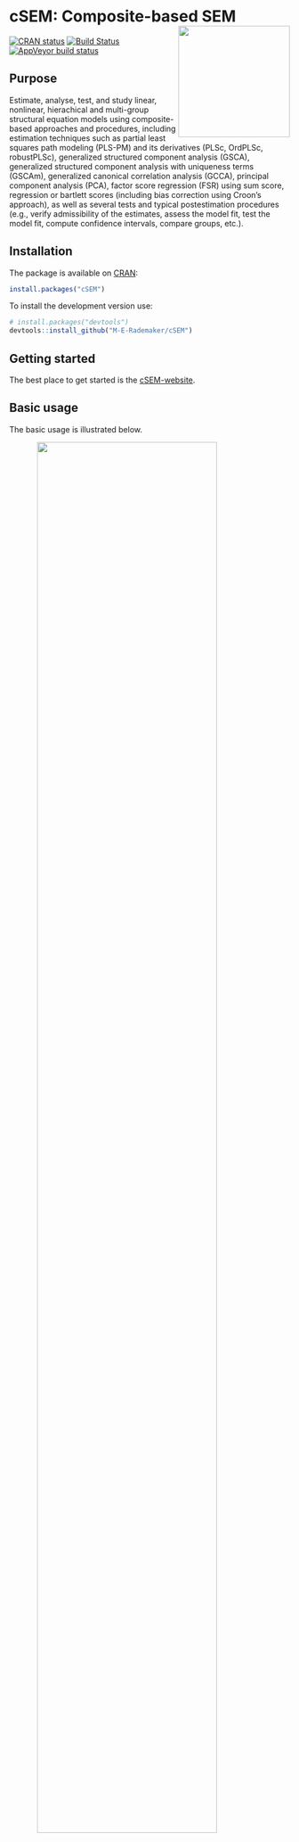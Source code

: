 
<!-- README.md is generated from README.Rmd. Please edit that file -->

# cSEM: Composite-based SEM <img src='man/figures/cSEMsticker.svg' align="right" height="200" /></a>

[![CRAN
status](https://www.r-pkg.org/badges/version/cSEM)](https://cran.r-project.org/package=cSEM)
[![Build
Status](https://travis-ci.com/M-E-Rademaker/cSEM.svg?branch=master)](https://travis-ci.com/M-E-Rademaker/cSEM)
[![AppVeyor build
status](https://ci.appveyor.com/api/projects/status/github/M-E-Rademaker/cSEM?branch=master&svg=true)](https://ci.appveyor.com/project/M-E-Rademaker/csem)

<!-- WARNING: THIS IS WORK IN PROGRESS. BREAKING CHANGES TO THE API ARE VERY LIKELY.  -->

<!--          Use the package with caution and please report bugs to [the package developers](mailto:manuel.rademaker@uni-wuerzburg.de;f.schuberth@utwente.nl).  -->

<!--          The first stable relase will be version 0.0.1, most likely towards the end -->

<!--          of 2019. -->

## Purpose

Estimate, analyse, test, and study linear, nonlinear, hierachical and
multi-group structural equation models using composite-based approaches
and procedures, including estimation techniques such as partial least
squares path modeling (PLS-PM) and its derivatives (PLSc, OrdPLSc,
robustPLSc), generalized structured component analysis (GSCA),
generalized structured component analysis with uniqueness terms (GSCAm),
generalized canonical correlation analysis (GCCA), principal component
analysis (PCA), factor score regression (FSR) using sum score,
regression or bartlett scores (including bias correction using Croon’s
approach), as well as several tests and typical postestimation
procedures (e.g., verify admissibility of the estimates, assess the
model fit, test the model fit, compute confidence intervals, compare
groups, etc.).

## Installation

The package is available on [CRAN](https://cran.r-project.org/):

``` r
install.packages("cSEM")
```

To install the development version use:

``` r
# install.packages("devtools")
devtools::install_github("M-E-Rademaker/cSEM")
```

## Getting started

The best place to get started is the
[cSEM-website](https://m-e-rademaker.github.io/cSEM/).

<!-- ## Philosophy -->

<!-- - First and foremost: `cSEM` has a user-centered design!. "User-centered" mainly  -->

<!--   boils down to: `cSEM` is easy, i.e. intuitive to use by non-R experts!  -->

<!-- - Modern in a sense that the package integrates modern developments within  -->

<!--   the R community. This mainly includes ideas/recommendations/design choices that -->

<!--   fead into the packages of the [tidyverse](https://github.com/tidyverse/tidyverse). -->

<!-- - State of the art in a sense that we seek to quickly implement recent methodological -->

<!--   developments in composite-based SEM.  -->

## Basic usage

The basic usage is illustrated below.

<img src="man/figures/api.png" width="80%" style="display: block; margin: auto;" />

Usully, using `cSEM` is the same 3 step procedure:

> 1.  Pick a dataset and specify a model using [lavaan
>     syntax](http://lavaan.ugent.be/tutorial/syntax1.html)
> 2.  Use `csem()`
> 3.  Apply one of the postestimation functions listed below on the
>     resulting object.

## Postestimation functions

There are five major postestimation verbs, four test family functions
and two do-family of function:

  - `assess()` : assess the model using common quality criteria
  - `infer()` : calculate common inferencial quantities (e.g., standard
    errors, confidence intervals)
  - `predict()` : predict endogenous indicator values
  - `summarize()` : summarize the results
  - `verify()` : verify admissibility of the estimates

Tests are performed by using the test family of functions. Currently the
following tests are implemented:

  - `testOMF()` : performs a test for overall model fit
  - `testMICOM()` : performs a test for composite measurement invariance
  - `testMGD()` : performs several tests to assess multi-group
    differences
  - `testHausman()` : performs the regression-based Hausman test to test
    for endogeneity

Other miscellaneous postestimation functions belong do the do-family of
functions. Currently two do functions are implemented:

  - `doFloodlightAnalysis()`: performs a floodlight analysis
  - `doRedundancyAnalysis()`: performs a redundancy analysis

All functions require a `cSEMResults` object.

## Example

Models are defined using [lavaan
syntax](http://lavaan.ugent.be/tutorial/syntax1.html) with some slight
modifications (see the [Specifying a
model](https://m-e-rademaker.github.io/cSEM/articles/cSEM.html#using-csem)
section on the [cSEM-website](https://m-e-rademaker.github.io/cSEM/)).
For illustration we use the build-in and well-known `satisfaction`
dataset.

``` r
require(cSEM)
    
## Note: The operator "<~" tells cSEM that the construct to its left is modelled
##       as a composite.
##       The operator "=~" tells cSEM that the construct to its left is modelled
##       as a common factor.
##       The operator "~" tells cSEM which are the dependent (left-hand side) and
##       independent variables (right-hand side).
    
model <- "
# Structural model
EXPE ~ IMAG
QUAL ~ EXPE
VAL  ~ EXPE + QUAL
SAT  ~ IMAG + EXPE + QUAL + VAL 
LOY  ~ IMAG + SAT

# Composite model
IMAG <~ imag1 + imag2 + imag3
EXPE <~ expe1 + expe2 + expe3 
QUAL <~ qual1 + qual2 + qual3 + qual4 + qual5
VAL  <~ val1  + val2  + val3

# Reflective measurement model
SAT  =~ sat1  + sat2  + sat3  + sat4
LOY  =~ loy1  + loy2  + loy3  + loy4
"
```

The estimation is conducted using the `csem()` function.

``` r
# Estimate using defaults
res <- csem(.data = satisfaction, .model = model)
res
```

    ## ________________________________________________________________________________
    ## ----------------------------------- Overview -----------------------------------
    ## 
    ## Estimation was successful.
    ## 
    ## The result is a list of class cSEMResults with list elements:
    ## 
    ##  - Estimates
    ##  - Information
    ## 
    ## To get an overview or help type:
    ## 
    ##  - ?cSEMResults
    ##  - str(<object-name>)
    ##  - listviewer::jsondedit(<object-name>, mode = 'view')
    ## 
    ## If you wish to access the list elements directly type e.g. 
    ## 
    ##  - <object-name>$Estimates
    ## 
    ## Available postestimation commands:
    ## 
    ##  - assess(<object-name>)
    ##  - infer(<object-name)
    ##  - predict(<object-name>)
    ##  - summarize(<object-name>)
    ##  - verify(<object-name>)
    ## ________________________________________________________________________________

This is equal to:

``` r
csem(
   .data                        = satisfaction,
   .model                       = model,
   .approach_cor_robust         = "none",
   .approach_nl                 = "sequential",
   .approach_paths              = "OLS",
   .approach_weights            = "PLS-PM",
   .conv_criterion              = "diff_absolute",
   .disattenuate                = TRUE,
   .dominant_indicators         = NULL,
   .estimate_structural         = TRUE,
   .id                          = NULL,
   .iter_max                    = 100,
   .normality                   = FALSE,
   .PLS_approach_cf             = "dist_squared_euclid",
   .PLS_ignore_structural_model = FALSE,
   .PLS_modes                   = NULL,
   .PLS_weight_scheme_inner     = "path",
   .reliabilities               = NULL,
   .starting_values             = NULL,
   .tolerance                   = 1e-05,
   .resample_method             = "none", 
   .resample_method2            = "none",
   .R                           = 499,
   .R2                          = 199,
   .handle_inadmissibles        = "drop",
   .user_funs                   = NULL,
   .eval_plan                   = "sequential",
   .seed                        = NULL,
   .sign_change_option          = "none"
    )
```

The result is always a named list of class `cSEMResults`.

To access list elements use `$`:

``` r
res$Estimates$Loading_estimates 
res$Information$Model
```

A useful tool to examine a list is the [listviewer
package](https://github.com/timelyportfolio/listviewer). If you are new
to `cSEM` this might be a good way to familiarize yourself with the
structure of a `cSEMResults` object.

``` r
listviewer::jsonedit(res, mode = "view") # requires the listviewer package.
```

Apply postestimation functions:

``` r
## Get a summary
summarize(res) 
```

    ## ________________________________________________________________________________
    ## ----------------------------------- Overview -----------------------------------
    ## 
    ##  General information:
    ##  ------------------------
    ##  Estimation status                = Ok
    ##  Number of observations           = 250
    ##  Weight estimator                 = PLS-PM
    ##  Inner weighting scheme           = path
    ##  Type of indicator correlation    = Pearson
    ##  Path model estimator             = OLS
    ##  Second order approach            = NA
    ##  Type of path model               = Linear
    ##  Disattenuated                    = Yes (PLSc)
    ## 
    ##  Construct details:
    ##  ------------------
    ##  Name  Modeled as     Order         Mode 
    ## 
    ##  IMAG  Composite      First order   modeB
    ##  EXPE  Composite      First order   modeB
    ##  QUAL  Composite      First order   modeB
    ##  VAL   Composite      First order   modeB
    ##  SAT   Common factor  First order   modeA
    ##  LOY   Common factor  First order   modeA
    ## 
    ## ----------------------------------- Estimates ----------------------------------
    ## 
    ## Estimated path coefficients:
    ## ============================
    ##   Path           Estimate  Std. error   t-stat.   p-value
    ##   EXPE ~ IMAG      0.4714          NA        NA        NA
    ##   QUAL ~ EXPE      0.8344          NA        NA        NA
    ##   VAL ~ EXPE       0.0457          NA        NA        NA
    ##   VAL ~ QUAL       0.7013          NA        NA        NA
    ##   SAT ~ IMAG       0.2450          NA        NA        NA
    ##   SAT ~ EXPE      -0.0172          NA        NA        NA
    ##   SAT ~ QUAL       0.2215          NA        NA        NA
    ##   SAT ~ VAL        0.5270          NA        NA        NA
    ##   LOY ~ IMAG       0.1819          NA        NA        NA
    ##   LOY ~ SAT        0.6283          NA        NA        NA
    ## 
    ## Estimated loadings:
    ## ===================
    ##   Loading          Estimate  Std. error   t-stat.   p-value
    ##   IMAG =~ imag1      0.6306          NA        NA        NA
    ##   IMAG =~ imag2      0.9246          NA        NA        NA
    ##   IMAG =~ imag3      0.9577          NA        NA        NA
    ##   EXPE =~ expe1      0.7525          NA        NA        NA
    ##   EXPE =~ expe2      0.9348          NA        NA        NA
    ##   EXPE =~ expe3      0.7295          NA        NA        NA
    ##   QUAL =~ qual1      0.7861          NA        NA        NA
    ##   QUAL =~ qual2      0.9244          NA        NA        NA
    ##   QUAL =~ qual3      0.7560          NA        NA        NA
    ##   QUAL =~ qual4      0.7632          NA        NA        NA
    ##   QUAL =~ qual5      0.7834          NA        NA        NA
    ##   VAL =~ val1        0.9518          NA        NA        NA
    ##   VAL =~ val2        0.8056          NA        NA        NA
    ##   VAL =~ val3        0.6763          NA        NA        NA
    ##   SAT =~ sat1        0.9243          NA        NA        NA
    ##   SAT =~ sat2        0.8813          NA        NA        NA
    ##   SAT =~ sat3        0.7127          NA        NA        NA
    ##   SAT =~ sat4        0.7756          NA        NA        NA
    ##   LOY =~ loy1        0.9097          NA        NA        NA
    ##   LOY =~ loy2        0.5775          NA        NA        NA
    ##   LOY =~ loy3        0.9043          NA        NA        NA
    ##   LOY =~ loy4        0.4917          NA        NA        NA
    ## 
    ## Estimated weights:
    ## ==================
    ##   Weights          Estimate  Std. error   t-stat.   p-value
    ##   IMAG <~ imag1      0.0156          NA        NA        NA
    ##   IMAG <~ imag2      0.4473          NA        NA        NA
    ##   IMAG <~ imag3      0.6020          NA        NA        NA
    ##   EXPE <~ expe1      0.2946          NA        NA        NA
    ##   EXPE <~ expe2      0.6473          NA        NA        NA
    ##   EXPE <~ expe3      0.2374          NA        NA        NA
    ##   QUAL <~ qual1      0.2370          NA        NA        NA
    ##   QUAL <~ qual2      0.4712          NA        NA        NA
    ##   QUAL <~ qual3      0.1831          NA        NA        NA
    ##   QUAL <~ qual4      0.1037          NA        NA        NA
    ##   QUAL <~ qual5      0.2049          NA        NA        NA
    ##   VAL <~ val1        0.7163          NA        NA        NA
    ##   VAL <~ val2        0.2202          NA        NA        NA
    ##   VAL <~ val3        0.2082          NA        NA        NA
    ##   SAT <~ sat1        0.3209          NA        NA        NA
    ##   SAT <~ sat2        0.3059          NA        NA        NA
    ##   SAT <~ sat3        0.2474          NA        NA        NA
    ##   SAT <~ sat4        0.2692          NA        NA        NA
    ##   LOY <~ loy1        0.3834          NA        NA        NA
    ##   LOY <~ loy2        0.2434          NA        NA        NA
    ##   LOY <~ loy3        0.3812          NA        NA        NA
    ##   LOY <~ loy4        0.2073          NA        NA        NA
    ## 
    ## Estimated indicator correlations:
    ## =================================
    ##   Correlation       Estimate  Std. error   t-stat.   p-value
    ##   imag1 ~~ imag2      0.6437          NA        NA        NA
    ##   imag1 ~~ imag3      0.5433          NA        NA        NA
    ##   imag2 ~~ imag3      0.7761          NA        NA        NA
    ##   expe1 ~~ expe2      0.5353          NA        NA        NA
    ##   expe1 ~~ expe3      0.4694          NA        NA        NA
    ##   expe2 ~~ expe3      0.5467          NA        NA        NA
    ##   qual1 ~~ qual2      0.6053          NA        NA        NA
    ##   qual1 ~~ qual3      0.5406          NA        NA        NA
    ##   qual1 ~~ qual4      0.5662          NA        NA        NA
    ##   qual1 ~~ qual5      0.5180          NA        NA        NA
    ##   qual2 ~~ qual3      0.6187          NA        NA        NA
    ##   qual2 ~~ qual4      0.6517          NA        NA        NA
    ##   qual2 ~~ qual5      0.6291          NA        NA        NA
    ##   qual3 ~~ qual4      0.4752          NA        NA        NA
    ##   qual3 ~~ qual5      0.5074          NA        NA        NA
    ##   qual4 ~~ qual5      0.6402          NA        NA        NA
    ##   val1 ~~ val2        0.6344          NA        NA        NA
    ##   val1 ~~ val3        0.4602          NA        NA        NA
    ##   val2 ~~ val3        0.6288          NA        NA        NA
    ## 
    ## ------------------------------------ Effects -----------------------------------
    ## 
    ## Estimated total effects:
    ## ========================
    ##   Total effect    Estimate  Std. error   t-stat.   p-value
    ##   EXPE ~ IMAG       0.4714          NA        NA        NA
    ##   QUAL ~ IMAG       0.3933          NA        NA        NA
    ##   QUAL ~ EXPE       0.8344          NA        NA        NA
    ##   VAL ~ IMAG        0.2974          NA        NA        NA
    ##   VAL ~ EXPE        0.6309          NA        NA        NA
    ##   VAL ~ QUAL        0.7013          NA        NA        NA
    ##   SAT ~ IMAG        0.4807          NA        NA        NA
    ##   SAT ~ EXPE        0.5001          NA        NA        NA
    ##   SAT ~ QUAL        0.5911          NA        NA        NA
    ##   SAT ~ VAL         0.5270          NA        NA        NA
    ##   LOY ~ IMAG        0.4840          NA        NA        NA
    ##   LOY ~ EXPE        0.3142          NA        NA        NA
    ##   LOY ~ QUAL        0.3714          NA        NA        NA
    ##   LOY ~ VAL         0.3311          NA        NA        NA
    ##   LOY ~ SAT         0.6283          NA        NA        NA
    ## 
    ## Estimated indirect effects:
    ## ===========================
    ##   Indirect effect    Estimate  Std. error   t-stat.   p-value
    ##   QUAL ~ IMAG          0.3933          NA        NA        NA
    ##   VAL ~ IMAG           0.2974          NA        NA        NA
    ##   VAL ~ EXPE           0.5852          NA        NA        NA
    ##   SAT ~ IMAG           0.2357          NA        NA        NA
    ##   SAT ~ EXPE           0.5173          NA        NA        NA
    ##   SAT ~ QUAL           0.3696          NA        NA        NA
    ##   LOY ~ IMAG           0.3020          NA        NA        NA
    ##   LOY ~ EXPE           0.3142          NA        NA        NA
    ##   LOY ~ QUAL           0.3714          NA        NA        NA
    ##   LOY ~ VAL            0.3311          NA        NA        NA
    ## ________________________________________________________________________________

``` r
## Verify admissibility of the results
verify(res) 
```

    ## ________________________________________________________________________________
    ## 
    ## Verify admissibility:
    ## 
    ##   admissible
    ## 
    ## Details:
    ## 
    ##   Code   Status    Description
    ##   1      ok        Convergence achieved                                   
    ##   2      ok        All absolute standardized loading estimates <= 1       
    ##   3      ok        Construct VCV is positive semi-definite                
    ##   4      ok        All reliability estimates <= 1                         
    ##   5      ok        Model-implied indicator VCV is positive semi-definite  
    ## ________________________________________________________________________________

``` r
## Test overall model fit
testOMF(res, .verbose = FALSE)
```

    ## ________________________________________________________________________________
    ## --------- Test for overall model fit based on Beran & Srivastava (1985) --------
    ## 
    ## Null hypothesis:
    ## 
    ##                                            +------------------------------------------------------------+
    ##                                            |                                                            |
    ##                                            |   H0: Population indicator covariance matrix is equal to   |
    ##                                            |   model-implied indicator covariance matrix.               |
    ##                                            |                                                            |
    ##                                            +------------------------------------------------------------+
    ## 
    ## Test statistic and critical value: 
    ## 
    ##                                      Critical value
    ##  Distance measure    Test statistic    95%   
    ##  dG                      0.6493      0.3096  
    ##  SRMR                    0.0940      0.0515  
    ##  dL                      2.2340      0.6706  
    ##  
    ## 
    ## Decision: 
    ## 
    ##                          Significance level
    ##  Distance measure          95%   
    ##  dG                      reject  
    ##  SRMR                    reject  
    ##  dL                      reject  
    ##  
    ## Additonal information:
    ## 
    ##  Out of 499 bootstrap replications 467 are admissible.
    ##  See ?verify() for what constitutes an inadmissible result.
    ## 
    ##  The seed used was: -591838601
    ## ________________________________________________________________________________

``` r
## Assess the model
assess(res)
```

    ## ________________________________________________________________________________
    ## 
    ##  Construct        AVE           R2          R2_adj    
    ##  SAT            0.6851        0.7624        0.7585    
    ##  LOY            0.5552        0.5868        0.5834    
    ## 
    ## -------------- Common (internal consistency) reliability estimates -------------
    ## 
    ##  Construct Cronbachs_alpha   Joereskogs_rho   Dijkstra-Henselers_rho_A 
    ##  SAT        0.8940           0.8960                0.9051          
    ##  LOY        0.8194           0.8237                0.8761          
    ## 
    ## ----------- Alternative (internal consistency) reliability estimates -----------
    ## 
    ##  Construct       RhoC         RhoC_mm    RhoC_weighted
    ##  SAT            0.8960        0.8938        0.9051    
    ##  LOY            0.8237        0.8011        0.8761    
    ## 
    ##  Construct  RhoC_weighted_mm     RhoT      RhoT_weighted
    ##  SAT            0.9051        0.8940        0.8869    
    ##  LOY            0.8761        0.8194        0.7850    
    ## 
    ## --------------------------- Distance and fit measures --------------------------
    ## 
    ##  Geodesic distance           = 0.6493432
    ##  Squared Euclidian distance  = 2.23402
    ##  ML distance                 = 2.921932
    ## 
    ##  Chi_square     = 727.5611
    ##  Chi_square_df  = 4.181386
    ##  CFI            = 0.8573048
    ##  GFI            = 0.9642375
    ##  IFI            = 0.8593711
    ##  NFI            = 0.8229918
    ##  NNFI           = 0.8105598
    ##  RMSEA          = 0.1130338
    ##  RMS_theta      = 0.05069299
    ##  RMS_theta_mi   = 0.05069299
    ##  SRMR           = 0.09396871
    ## 
    ##  Degrees of freedom    = 174
    ## 
    ## ----------------------- Variance inflation factors (VIFs) ----------------------
    ## 
    ##   Dependent construct: 'VAL'
    ## 
    ##  Independent construct    VIF value 
    ##  EXPE                      3.2928   
    ##  QUAL                      3.2928   
    ##  IMAG                      0.0000   
    ##  VAL                       0.0000   
    ##  SAT                       0.0000   
    ## 
    ##   Dependent construct: 'SAT'
    ## 
    ##  Independent construct    VIF value 
    ##  EXPE                      3.2985   
    ##  QUAL                      4.4151   
    ##  IMAG                      1.7280   
    ##  VAL                       2.6726   
    ##  SAT                       0.0000   
    ## 
    ##   Dependent construct: 'LOY'
    ## 
    ##  Independent construct    VIF value 
    ##  EXPE                      0.0000   
    ##  QUAL                      0.0000   
    ##  IMAG                      1.9345   
    ##  VAL                       0.0000   
    ##  SAT                       1.9345   
    ## 
    ## -------------------------- Effect sizes (Cohen's f^2) --------------------------
    ## 
    ##   Dependent construct: 'EXPE'
    ## 
    ##  Independent construct       f^2    
    ##  IMAG                      0.2856   
    ## 
    ##   Dependent construct: 'QUAL'
    ## 
    ##  Independent construct       f^2    
    ##  EXPE                      2.2928   
    ## 
    ##   Dependent construct: 'VAL'
    ## 
    ##  Independent construct       f^2    
    ##  EXPE                      0.0014   
    ##  QUAL                      0.3301   
    ## 
    ##   Dependent construct: 'SAT'
    ## 
    ##  Independent construct       f^2    
    ##  IMAG                      0.1462   
    ##  EXPE                      0.0004   
    ##  QUAL                      0.0468   
    ##  VAL                       0.4373   
    ## 
    ##   Dependent construct: 'LOY'
    ## 
    ##  Independent construct       f^2    
    ##  IMAG                      0.0414   
    ##  SAT                       0.4938   
    ## 
    ## ------------------------------ Validity assessment -----------------------------
    ## 
    ##  Heterotrait-montrait ratio of correlation matrix (HTMT matrix)
    ## 
    ##           SAT LOY
    ## SAT 0.0000000   0
    ## LOY 0.7432489   0
    ## 
    ## 
    ##  Fornell-Larcker matrix
    ## 
    ##           SAT       LOY
    ## SAT 0.6851491 0.5696460
    ## LOY 0.5696460 0.5551718
    ## 
    ## 
    ## ------------------------------------ Effects -----------------------------------
    ## 
    ## Estimated total effects:
    ## ========================
    ##   Total effect    Estimate  Std. error   t-stat.   p-value
    ##   EXPE ~ IMAG       0.4714          NA        NA        NA
    ##   QUAL ~ IMAG       0.3933          NA        NA        NA
    ##   QUAL ~ EXPE       0.8344          NA        NA        NA
    ##   VAL ~ IMAG        0.2974          NA        NA        NA
    ##   VAL ~ EXPE        0.6309          NA        NA        NA
    ##   VAL ~ QUAL        0.7013          NA        NA        NA
    ##   SAT ~ IMAG        0.4807          NA        NA        NA
    ##   SAT ~ EXPE        0.5001          NA        NA        NA
    ##   SAT ~ QUAL        0.5911          NA        NA        NA
    ##   SAT ~ VAL         0.5270          NA        NA        NA
    ##   LOY ~ IMAG        0.4840          NA        NA        NA
    ##   LOY ~ EXPE        0.3142          NA        NA        NA
    ##   LOY ~ QUAL        0.3714          NA        NA        NA
    ##   LOY ~ VAL         0.3311          NA        NA        NA
    ##   LOY ~ SAT         0.6283          NA        NA        NA
    ## 
    ## Estimated indirect effects:
    ## ===========================
    ##   Indirect effect    Estimate  Std. error   t-stat.   p-value
    ##   QUAL ~ IMAG          0.3933          NA        NA        NA
    ##   VAL ~ IMAG           0.2974          NA        NA        NA
    ##   VAL ~ EXPE           0.5852          NA        NA        NA
    ##   SAT ~ IMAG           0.2357          NA        NA        NA
    ##   SAT ~ EXPE           0.5173          NA        NA        NA
    ##   SAT ~ QUAL           0.3696          NA        NA        NA
    ##   LOY ~ IMAG           0.3020          NA        NA        NA
    ##   LOY ~ EXPE           0.3142          NA        NA        NA
    ##   LOY ~ QUAL           0.3714          NA        NA        NA
    ##   LOY ~ VAL            0.3311          NA        NA        NA
    ## 
    ## ------------------------- Variance accounted for (VAF) -------------------------
    ## 
    ## 
    ##   Effects        Estimate  Std. error   t-stat.   p-value
    ##   QUAL ~ IMAG      1.0000          NA        NA        NA
    ##   VAL ~ IMAG       1.0000          NA        NA        NA
    ##   VAL ~ EXPE       0.9275          NA        NA        NA
    ##   SAT ~ IMAG       0.4904          NA        NA        NA
    ##   SAT ~ EXPE       1.0345          NA        NA        NA
    ##   SAT ~ QUAL       0.6252          NA        NA        NA
    ##   LOY ~ IMAG       0.6241          NA        NA        NA
    ##   LOY ~ EXPE       1.0000          NA        NA        NA
    ##   LOY ~ QUAL       1.0000          NA        NA        NA
    ##   LOY ~ VAL        1.0000          NA        NA        NA
    ## ________________________________________________________________________________

``` r
## Predict indicator scores of endogenous constructs
predict(res)
```

    ## ________________________________________________________________________________
    ## ----------------------------------- Overview -----------------------------------
    ## 
    ##  Number of obs. training          = 225
    ##  Number of obs. test              = 25
    ##  Number of cv folds               = 10
    ##  Number of repetitions            = 10
    ##  Handle inadmissibles             = stop
    ##  Target                           = 'PLS-PM'
    ##  Benchmark                        = 'lm'
    ## 
    ## ------------------------------ Prediction metrics ------------------------------
    ## 
    ## 
    ##   Name      MAE target  MAE benchmark  RMSE target RMSE benchmark   Q2_predict
    ##   expe1         1.4538         1.5655       1.9059         2.0942       0.0553
    ##   expe2         1.4135         1.4773       1.9345         2.0276       0.1990
    ##   expe3         1.6316         1.7238       2.1245         2.2187       0.1252
    ##   qual1         1.4759         1.5466       1.9289         2.0627       0.1159
    ##   qual2         1.5771         1.5354       2.0375         2.0582       0.2183
    ##   qual3         1.7297         1.7232       2.2193         2.2758       0.1205
    ##   qual4         1.2338         1.1962       1.5952         1.6276       0.2346
    ##   qual5         1.5037         1.4987       1.9314         1.9524       0.1979
    ##   val1          1.4436         1.3644       1.8664         1.7681       0.2515
    ##   val2          1.2271         1.2049       1.6479         1.7147       0.1736
    ##   val3          1.4810         1.3828       1.9680         1.9386       0.1485
    ##   sat1          1.2451         1.2310       1.6426         1.6170       0.3415
    ##   sat2          1.2303         1.1949       1.6379         1.6253       0.3099
    ##   sat3          1.3402         1.2754       1.6719         1.7207       0.2105
    ##   sat4          1.3161         1.2610       1.6653         1.6335       0.2779
    ##   loy1          1.6887         1.6572       2.2317         2.2250       0.2699
    ##   loy2          1.4864         1.4713       1.9136         1.9788       0.1320
    ##   loy3          1.7024         1.6686       2.2803         2.2714       0.2717
    ##   loy4          1.6875         1.6691       2.1753         2.3013       0.0875
    ## ________________________________________________________________________________

#### Resampling and Inference

By default no inferential quantities are calculated since most
composite-based estimators have no closed-form expressions for standard
errors. Resampling is used instead. `cSEM` mostly relies on the
`bootstrap` procedure (although `jackknife` is implemented as well) to
estimate standard errors, test statistics, and critical quantiles.

`cSEM` offers two ways to compute resamples:

1.  Setting `.resample_method` in `csem()` to `"jackkinfe"` or
    `"bootstrap"` and subsequently using postestimation functions
    `summarize()` or `infer()`.
2.  The same result is achieved by passing a `cSEMResults` object to
    `resamplecSEMResults()` and subsequently using postestimation
    functions `summarize()` or `infer()`.

<!-- end list -->

``` r
# Setting `.resample_method`
b1 <- csem(.data = satisfaction, .model = model, .resample_method = "bootstrap")
# Using resamplecSEMResults()
b2 <- resamplecSEMResults(res)
```

Now `summarize()` shows inferencial quantities as well:

``` r
summarize(b1)
```

    ## ________________________________________________________________________________
    ## ----------------------------------- Overview -----------------------------------
    ## 
    ##  General information:
    ##  ------------------------
    ##  Estimation status                = Ok
    ##  Number of observations           = 250
    ##  Weight estimator                 = PLS-PM
    ##  Inner weighting scheme           = path
    ##  Type of indicator correlation    = Pearson
    ##  Path model estimator             = OLS
    ##  Second order approach            = NA
    ##  Type of path model               = Linear
    ##  Disattenuated                    = Yes (PLSc)
    ## 
    ##  Resample information:
    ##  ---------------------
    ##  Resample methode                 = bootstrap
    ##  Number of resamples              = 499
    ##  Number of admissible results     = 488
    ##  Approach to handle inadmissibles = drop
    ##  Sign change option               = none
    ##  Random seed                      = -203139034
    ## 
    ##  Construct details:
    ##  ------------------
    ##  Name  Modeled as     Order         Mode 
    ## 
    ##  IMAG  Composite      First order   modeB
    ##  EXPE  Composite      First order   modeB
    ##  QUAL  Composite      First order   modeB
    ##  VAL   Composite      First order   modeB
    ##  SAT   Common factor  First order   modeA
    ##  LOY   Common factor  First order   modeA
    ## 
    ## ----------------------------------- Estimates ----------------------------------
    ## 
    ## Estimated path coefficients:
    ## ============================
    ##                                                              CI_percentile   
    ##   Path           Estimate  Std. error   t-stat.   p-value         95%        
    ##   EXPE ~ IMAG      0.4714      0.0623    7.5618    0.0000 [ 0.3445; 0.5994 ] 
    ##   QUAL ~ EXPE      0.8344      0.0240   34.7069    0.0000 [ 0.7791; 0.8758 ] 
    ##   VAL ~ EXPE       0.0457      0.0855    0.5344    0.5931 [-0.1048; 0.2439 ] 
    ##   VAL ~ QUAL       0.7013      0.0802    8.7475    0.0000 [ 0.5319; 0.8533 ] 
    ##   SAT ~ IMAG       0.2450      0.0562    4.3594    0.0000 [ 0.1419; 0.3561 ] 
    ##   SAT ~ EXPE      -0.0172      0.0738   -0.2335    0.8154 [-0.1735; 0.1314 ] 
    ##   SAT ~ QUAL       0.2215      0.1017    2.1778    0.0294 [ 0.0384; 0.4433 ] 
    ##   SAT ~ VAL        0.5270      0.0873    6.0396    0.0000 [ 0.3550; 0.6864 ] 
    ##   LOY ~ IMAG       0.1819      0.0836    2.1771    0.0295 [ 0.0271; 0.3506 ] 
    ##   LOY ~ SAT        0.6283      0.0849    7.4044    0.0000 [ 0.4584; 0.7860 ] 
    ## 
    ## Estimated loadings:
    ## ===================
    ##                                                                CI_percentile   
    ##   Loading          Estimate  Std. error   t-stat.   p-value         95%        
    ##   IMAG =~ imag1      0.6306      0.0994    6.3411    0.0000 [ 0.4211; 0.8094 ] 
    ##   IMAG =~ imag2      0.9246      0.0414   22.3325    0.0000 [ 0.8196; 0.9790 ] 
    ##   IMAG =~ imag3      0.9577      0.0292   32.8056    0.0000 [ 0.8767; 0.9914 ] 
    ##   EXPE =~ expe1      0.7525      0.0741   10.1509    0.0000 [ 0.5878; 0.8731 ] 
    ##   EXPE =~ expe2      0.9348      0.0273   34.2106    0.0000 [ 0.8645; 0.9717 ] 
    ##   EXPE =~ expe3      0.7295      0.0703   10.3789    0.0000 [ 0.5662; 0.8450 ] 
    ##   QUAL =~ qual1      0.7861      0.0651   12.0684    0.0000 [ 0.6343; 0.8912 ] 
    ##   QUAL =~ qual2      0.9244      0.0218   42.3360    0.0000 [ 0.8715; 0.9586 ] 
    ##   QUAL =~ qual3      0.7560      0.0607   12.4475    0.0000 [ 0.6170; 0.8581 ] 
    ##   QUAL =~ qual4      0.7632      0.0521   14.6619    0.0000 [ 0.6602; 0.8601 ] 
    ##   QUAL =~ qual5      0.7834      0.0494   15.8704    0.0000 [ 0.6727; 0.8601 ] 
    ##   VAL =~ val1        0.9518      0.0234   40.6265    0.0000 [ 0.8946; 0.9859 ] 
    ##   VAL =~ val2        0.8056      0.0632   12.7504    0.0000 [ 0.6630; 0.9056 ] 
    ##   VAL =~ val3        0.6763      0.0718    9.4172    0.0000 [ 0.5304; 0.7997 ] 
    ##   SAT =~ sat1        0.9243      0.0213   43.3554    0.0000 [ 0.8748; 0.9580 ] 
    ##   SAT =~ sat2        0.8813      0.0290   30.3935    0.0000 [ 0.8157; 0.9263 ] 
    ##   SAT =~ sat3        0.7127      0.0548   13.0103    0.0000 [ 0.5804; 0.7997 ] 
    ##   SAT =~ sat4        0.7756      0.0489   15.8571    0.0000 [ 0.6750; 0.8603 ] 
    ##   LOY =~ loy1        0.9097      0.0522   17.4363    0.0000 [ 0.7741; 0.9895 ] 
    ##   LOY =~ loy2        0.5775      0.0862    6.7032    0.0000 [ 0.3721; 0.7298 ] 
    ##   LOY =~ loy3        0.9043      0.0451   20.0304    0.0000 [ 0.8086; 0.9817 ] 
    ##   LOY =~ loy4        0.4917      0.1043    4.7151    0.0000 [ 0.2853; 0.7044 ] 
    ## 
    ## Estimated weights:
    ## ==================
    ##                                                                CI_percentile   
    ##   Weights          Estimate  Std. error   t-stat.   p-value         95%        
    ##   IMAG <~ imag1      0.0156      0.1222    0.1280    0.8982 [-0.2175; 0.2590 ] 
    ##   IMAG <~ imag2      0.4473      0.1522    2.9379    0.0033 [ 0.1197; 0.7351 ] 
    ##   IMAG <~ imag3      0.6020      0.1410    4.2701    0.0000 [ 0.3143; 0.8465 ] 
    ##   EXPE <~ expe1      0.2946      0.1131    2.6049    0.0092 [ 0.0686; 0.5128 ] 
    ##   EXPE <~ expe2      0.6473      0.0858    7.5464    0.0000 [ 0.4546; 0.7875 ] 
    ##   EXPE <~ expe3      0.2374      0.0915    2.5930    0.0095 [ 0.0512; 0.4391 ] 
    ##   QUAL <~ qual1      0.2370      0.0854    2.7757    0.0055 [ 0.0930; 0.4238 ] 
    ##   QUAL <~ qual2      0.4712      0.0799    5.9001    0.0000 [ 0.2943; 0.6113 ] 
    ##   QUAL <~ qual3      0.1831      0.0782    2.3398    0.0193 [ 0.0262; 0.3330 ] 
    ##   QUAL <~ qual4      0.1037      0.0586    1.7711    0.0765 [-0.0081; 0.2261 ] 
    ##   QUAL <~ qual5      0.2049      0.0628    3.2622    0.0011 [ 0.0842; 0.3117 ] 
    ##   VAL <~ val1        0.7163      0.0963    7.4366    0.0000 [ 0.5167; 0.8751 ] 
    ##   VAL <~ val2        0.2202      0.0946    2.3268    0.0200 [ 0.0516; 0.4213 ] 
    ##   VAL <~ val3        0.2082      0.0580    3.5884    0.0003 [ 0.0857; 0.3119 ] 
    ##   SAT <~ sat1        0.3209      0.0154   20.7924    0.0000 [ 0.2962; 0.3554 ] 
    ##   SAT <~ sat2        0.3059      0.0139   22.0028    0.0000 [ 0.2817; 0.3383 ] 
    ##   SAT <~ sat3        0.2474      0.0113   21.8203    0.0000 [ 0.2209; 0.2661 ] 
    ##   SAT <~ sat4        0.2692      0.0120   22.5203    0.0000 [ 0.2486; 0.2942 ] 
    ##   LOY <~ loy1        0.3834      0.0272   14.1010    0.0000 [ 0.3309; 0.4369 ] 
    ##   LOY <~ loy2        0.2434      0.0305    7.9942    0.0000 [ 0.1744; 0.2964 ] 
    ##   LOY <~ loy3        0.3812      0.0299   12.7460    0.0000 [ 0.3298; 0.4413 ] 
    ##   LOY <~ loy4        0.2073      0.0376    5.5195    0.0000 [ 0.1315; 0.2758 ] 
    ## 
    ## Estimated indicator correlations:
    ## =================================
    ##                                                                 CI_percentile   
    ##   Correlation       Estimate  Std. error   t-stat.   p-value         95%        
    ##   imag1 ~~ imag2      0.6437      0.0659    9.7716    0.0000 [ 0.5181; 0.7631 ] 
    ##   imag1 ~~ imag3      0.5433      0.0700    7.7579    0.0000 [ 0.4127; 0.6744 ] 
    ##   imag2 ~~ imag3      0.7761      0.0391   19.8478    0.0000 [ 0.6865; 0.8451 ] 
    ##   expe1 ~~ expe2      0.5353      0.0586    9.1358    0.0000 [ 0.4211; 0.6582 ] 
    ##   expe1 ~~ expe3      0.4694      0.0611    7.6870    0.0000 [ 0.3559; 0.5848 ] 
    ##   expe2 ~~ expe3      0.5467      0.0586    9.3357    0.0000 [ 0.4272; 0.6589 ] 
    ##   qual1 ~~ qual2      0.6053      0.0567   10.6824    0.0000 [ 0.4907; 0.7177 ] 
    ##   qual1 ~~ qual3      0.5406      0.0594    9.0969    0.0000 [ 0.4274; 0.6528 ] 
    ##   qual1 ~~ qual4      0.5662      0.0667    8.4865    0.0000 [ 0.4331; 0.6853 ] 
    ##   qual1 ~~ qual5      0.5180      0.0697    7.4311    0.0000 [ 0.3753; 0.6442 ] 
    ##   qual2 ~~ qual3      0.6187      0.0560   11.0425    0.0000 [ 0.4948; 0.7075 ] 
    ##   qual2 ~~ qual4      0.6517      0.0579   11.2566    0.0000 [ 0.5333; 0.7612 ] 
    ##   qual2 ~~ qual5      0.6291      0.0585   10.7478    0.0000 [ 0.4996; 0.7296 ] 
    ##   qual3 ~~ qual4      0.4752      0.0659    7.2102    0.0000 [ 0.3402; 0.6019 ] 
    ##   qual3 ~~ qual5      0.5074      0.0638    7.9566    0.0000 [ 0.3833; 0.6303 ] 
    ##   qual4 ~~ qual5      0.6402      0.0550   11.6354    0.0000 [ 0.5307; 0.7326 ] 
    ##   val1 ~~ val2        0.6344      0.0527   12.0379    0.0000 [ 0.5255; 0.7312 ] 
    ##   val1 ~~ val3        0.4602      0.0711    6.4750    0.0000 [ 0.3203; 0.6014 ] 
    ##   val2 ~~ val3        0.6288      0.0634    9.9212    0.0000 [ 0.4889; 0.7371 ] 
    ## 
    ## ------------------------------------ Effects -----------------------------------
    ## 
    ## Estimated total effects:
    ## ========================
    ##                                                               CI_percentile   
    ##   Total effect    Estimate  Std. error   t-stat.   p-value         95%        
    ##   EXPE ~ IMAG       0.4714      0.0623    7.5618    0.0000 [ 0.3445; 0.5994 ] 
    ##   QUAL ~ IMAG       0.3933      0.0583    6.7447    0.0000 [ 0.2733; 0.5132 ] 
    ##   QUAL ~ EXPE       0.8344      0.0240   34.7069    0.0000 [ 0.7791; 0.8758 ] 
    ##   VAL ~ IMAG        0.2974      0.0586    5.0727    0.0000 [ 0.1937; 0.4264 ] 
    ##   VAL ~ EXPE        0.6309      0.0502   12.5711    0.0000 [ 0.5396; 0.7290 ] 
    ##   VAL ~ QUAL        0.7013      0.0802    8.7475    0.0000 [ 0.5319; 0.8533 ] 
    ##   SAT ~ IMAG        0.4807      0.0655    7.3418    0.0000 [ 0.3553; 0.6067 ] 
    ##   SAT ~ EXPE        0.5001      0.0568    8.8103    0.0000 [ 0.4060; 0.6163 ] 
    ##   SAT ~ QUAL        0.5911      0.0931    6.3472    0.0000 [ 0.4073; 0.7701 ] 
    ##   SAT ~ VAL         0.5270      0.0873    6.0396    0.0000 [ 0.3550; 0.6864 ] 
    ##   LOY ~ IMAG        0.4840      0.0687    7.0450    0.0000 [ 0.3532; 0.6233 ] 
    ##   LOY ~ EXPE        0.3142      0.0545    5.7607    0.0000 [ 0.2142; 0.4269 ] 
    ##   LOY ~ QUAL        0.3714      0.0850    4.3703    0.0000 [ 0.2156; 0.5477 ] 
    ##   LOY ~ VAL         0.3311      0.0775    4.2709    0.0000 [ 0.1962; 0.4977 ] 
    ##   LOY ~ SAT         0.6283      0.0849    7.4044    0.0000 [ 0.4584; 0.7860 ] 
    ## 
    ## Estimated indirect effects:
    ## ===========================
    ##                                                                  CI_percentile   
    ##   Indirect effect    Estimate  Std. error   t-stat.   p-value         95%        
    ##   QUAL ~ IMAG          0.3933      0.0583    6.7447    0.0000 [ 0.2733; 0.5132 ] 
    ##   VAL ~ IMAG           0.2974      0.0586    5.0727    0.0000 [ 0.1937; 0.4264 ] 
    ##   VAL ~ EXPE           0.5852      0.0686    8.5281    0.0000 [ 0.4362; 0.7163 ] 
    ##   SAT ~ IMAG           0.2357      0.0472    4.9918    0.0000 [ 0.1641; 0.3433 ] 
    ##   SAT ~ EXPE           0.5173      0.0683    7.5690    0.0000 [ 0.3920; 0.6627 ] 
    ##   SAT ~ QUAL           0.3696      0.0612    6.0366    0.0000 [ 0.2535; 0.4836 ] 
    ##   LOY ~ IMAG           0.3020      0.0542    5.5769    0.0000 [ 0.2029; 0.4096 ] 
    ##   LOY ~ EXPE           0.3142      0.0545    5.7607    0.0000 [ 0.2142; 0.4269 ] 
    ##   LOY ~ QUAL           0.3714      0.0850    4.3703    0.0000 [ 0.2156; 0.5477 ] 
    ##   LOY ~ VAL            0.3311      0.0775    4.2709    0.0000 [ 0.1962; 0.4977 ] 
    ## ________________________________________________________________________________

Several resample-based confidence intervals are implemented, see
`?infer()`:

``` r
infer(b1, .quantity = c("CI_standard_z", "CI_percentile")) # no print method yet
```

Both bootstrap and jackknife resampling support platform-independent
multiprocessing as well as setting random seeds via the [future
framework](https://github.com/HenrikBengtsson/future). For
multiprocessing simply set `.eval_plan = "multiprocess"` in which case
the maximum number of available cores is used if not on Windows. On
Windows as many separate R instances are opened in the backround as
there are cores available instead. Note that this naturally has some
overhead so for a small number of resamples multiprocessing will not
always be faster compared to sequential (single core) processing (the
default). Seeds are set via the `.seed` argument.

``` r
b <- csem(
  .data            = satisfaction,
  .model           = model, 
  .resample_method = "bootstrap",
  .R               = 999,
  .seed            = 98234,
  .eval_plan       = "multiprocess")
```
